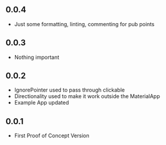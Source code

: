 ## 0.0.4

* Just some formatting, linting, commenting for pub points

## 0.0.3

* Nothing important

## 0.0.2

* IgnorePointer used to pass through clickable
* Directionality used to make it work outside the MaterialApp
* Example App updated

## 0.0.1

* First Proof of Concept Version
